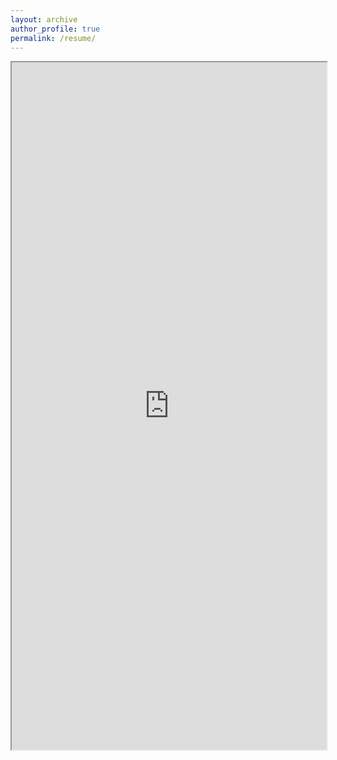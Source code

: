 ```yaml
---
layout: archive
author_profile: true
permalink: /resume/
---
```

<iframe src="https://drive.google.com/file/d/1VgxhE-hbK9Cl9zSf1FAW1eZ5L-NR8sSO/preview" width="100%" height="1100em"></iframe>
